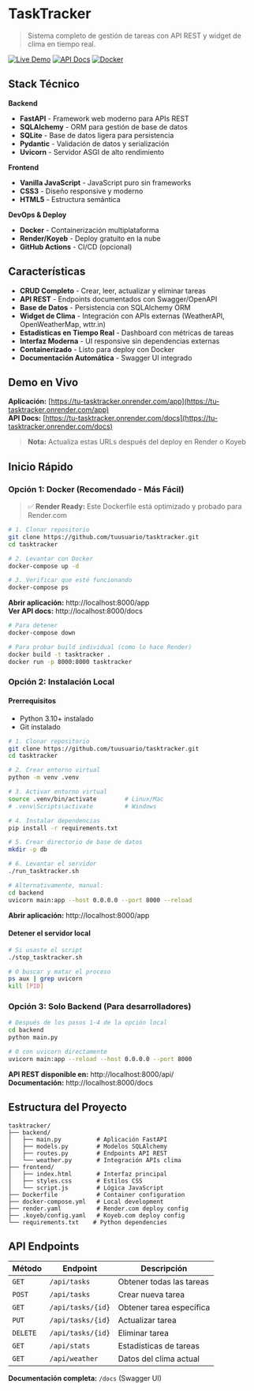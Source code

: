 # TaskTracker

> Sistema completo de gestión de tareas con API REST y widget de clima en tiempo real.

[![Live Demo](https://img.shields.io/badge/Demo-Live-brightgreen)](https://tu-tasktracker.onrender.com/app) 
[![API Docs](https://img.shields.io/badge/API-Swagger-orange)](https://tu-tasktracker.onrender.com/docs)
[![Docker](https://img.shields.io/badge/Docker-Ready-blue)](https://hub.docker.com)

## Stack Técnico

**Backend**
- **FastAPI** - Framework web moderno para APIs REST
- **SQLAlchemy** - ORM para gestión de base de datos
- **SQLite** - Base de datos ligera para persistencia
- **Pydantic** - Validación de datos y serialización
- **Uvicorn** - Servidor ASGI de alto rendimiento

**Frontend**
- **Vanilla JavaScript** - JavaScript puro sin frameworks
- **CSS3** - Diseño responsive y moderno
- **HTML5** - Estructura semántica

**DevOps & Deploy**
- **Docker** - Containerización multiplataforma
- **Render/Koyeb** - Deploy gratuito en la nube
- **GitHub Actions** - CI/CD (opcional)

## Características

- **CRUD Completo** - Crear, leer, actualizar y eliminar tareas
- **API REST** - Endpoints documentados con Swagger/OpenAPI
- **Base de Datos** - Persistencia con SQLAlchemy ORM
- **Widget de Clima** - Integración con APIs externas (WeatherAPI, OpenWeatherMap, wttr.in)
- **Estadísticas en Tiempo Real** - Dashboard con métricas de tareas
- **Interfaz Moderna** - UI responsive sin dependencias externas
- **Containerizado** - Listo para deploy con Docker
- **Documentación Automática** - Swagger UI integrado

## Demo en Vivo

**Aplicación:** [https://tu-tasktracker.onrender.com/app](https://tu-tasktracker.onrender.com/app)  
**API Docs:** [https://tu-tasktracker.onrender.com/docs](https://tu-tasktracker.onrender.com/docs)

> **Nota:** Actualiza estas URLs después del deploy en Render o Koyeb

## Inicio Rápido

### Opción 1: Docker (Recomendado - Más Fácil)

> ✅ **Render Ready:** Este Dockerfile está optimizado y probado para Render.com

```bash
# 1. Clonar repositorio
git clone https://github.com/tuusuario/tasktracker.git
cd tasktracker

# 2. Levantar con Docker
docker-compose up -d

# 3. Verificar que esté funcionando
docker-compose ps
```

**Abrir aplicación:** http://localhost:8000/app  
**Ver API docs:** http://localhost:8000/docs

```bash
# Para detener
docker-compose down

# Para probar build individual (como lo hace Render)
docker build -t tasktracker .
docker run -p 8000:8000 tasktracker
```

### Opción 2: Instalación Local

#### Prerrequisitos
- Python 3.10+ instalado
- Git instalado

```bash
# 1. Clonar repositorio
git clone https://github.com/tuusuario/tasktracker.git
cd tasktracker

# 2. Crear entorno virtual
python -m venv .venv

# 3. Activar entorno virtual
source .venv/bin/activate        # Linux/Mac
# .venv\Scripts\activate         # Windows

# 4. Instalar dependencias
pip install -r requirements.txt

# 5. Crear directorio de base de datos
mkdir -p db

# 6. Levantar el servidor
./run_tasktracker.sh

# Alternativamente, manual:
cd backend
uvicorn main:app --host 0.0.0.0 --port 8000 --reload
```

**Abrir aplicación:** http://localhost:8000/app

#### Detener el servidor local
```bash
# Si usaste el script
./stop_tasktracker.sh

# O buscar y matar el proceso
ps aux | grep uvicorn
kill [PID]
```

### Opción 3: Solo Backend (Para desarrolladores)

```bash
# Después de los pasos 1-4 de la opción local
cd backend
python main.py

# O con uvicorn directamente
uvicorn main:app --reload --host 0.0.0.0 --port 8000
```

**API REST disponible en:** http://localhost:8000/api/  
**Documentación:** http://localhost:8000/docs

## Estructura del Proyecto

```
tasktracker/
├── backend/
│   ├── main.py          # Aplicación FastAPI
│   ├── models.py        # Modelos SQLAlchemy
│   ├── routes.py        # Endpoints API REST
│   └── weather.py       # Integración APIs clima
├── frontend/
│   ├── index.html       # Interfaz principal
│   ├── styles.css       # Estilos CSS
│   └── script.js        # Lógica JavaScript
├── Dockerfile           # Container configuration
├── docker-compose.yml   # Local development
├── render.yaml          # Render.com deploy config
├── .koyeb/config.yaml   # Koyeb.com deploy config
└── requirements.txt    # Python dependencies
```

## API Endpoints

| Método | Endpoint | Descripción |
|--------|----------|-------------|
| `GET` | `/api/tasks` | Obtener todas las tareas |
| `POST` | `/api/tasks` | Crear nueva tarea |
| `GET` | `/api/tasks/{id}` | Obtener tarea específica |
| `PUT` | `/api/tasks/{id}` | Actualizar tarea |
| `DELETE` | `/api/tasks/{id}` | Eliminar tarea |
| `GET` | `/api/stats` | Estadísticas de tareas |
| `GET` | `/api/weather` | Datos del clima actual |

**Documentación completa:** `/docs` (Swagger UI)

